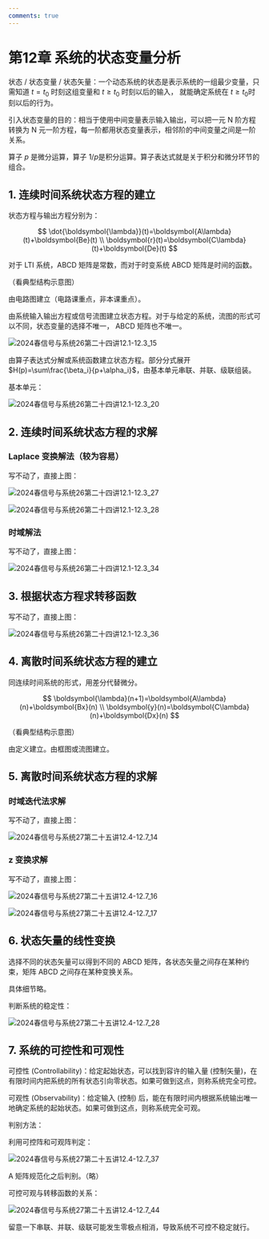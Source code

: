 ```yaml
---
comments: true
---
```


# 第12章 系统的状态变量分析

状态 / 状态变量 / 状态矢量：一个动态系统的状态是表示系统的一组最少变量，只需知道 $t=t_0$ 时刻这组变量和 $t\geqslant t_0$ 时刻以后的输入， 就能确定系统在 $t\geqslant t_0$​ 时刻以后的行为。

引入状态变量的目的：相当于使用中间变量表示输入输出，可以把一元 N 阶方程转换为 N 元一阶方程，每一阶都用状态变量表示，相邻阶的中间变量之间是一阶关系。

算子 $p$ 是微分运算，算子 $1/p$​ 是积分运算。算子表达式就是关于积分和微分环节的组合。

## 1. 连续时间系统状态方程的建立

状态方程与输出方程分别为：

$$
\dot{\boldsymbol{\lambda}}(t)=\boldsymbol{A\lambda}(t)+\boldsymbol{Be}(t)
\\
\boldsymbol{r}(t)=\boldsymbol{C\lambda}(t)+\boldsymbol{De}(t)
$$

对于 LTI 系统，ABCD 矩阵是常数，而对于时变系统 ABCD 矩阵是时间的函数。

（看典型结构示意图）

由电路图建立（电路课重点，非本课重点）。

由系统输入输出方程或信号流图建立状态方程。对于与给定的系统，流图的形式可以不同，状态变量的选择不唯一， ABCD 矩阵也不唯一。

![2024春信号与系统26第二十四讲12.1-12.3_15](../../assets/images/course_notes/signal_system/ch12_img1.png)

由算子表达式分解或系统函数建立状态方程。部分分式展开 $H(p)=\sum\frac{\beta_i}{p+\alpha_i}$​ ，由基本单元串联、并联、级联组装。

基本单元：

![2024春信号与系统26第二十四讲12.1-12.3_20](../../assets/images/course_notes/signal_system/ch12_img2.png)

## 2. 连续时间系统状态方程的求解

### Laplace 变换解法（较为容易）

写不动了，直接上图：

![2024春信号与系统26第二十四讲12.1-12.3_27](../../assets/images/course_notes/signal_system/ch12_img3.png)

![2024春信号与系统26第二十四讲12.1-12.3_28](../../assets/images/course_notes/signal_system/ch12_img4.png)

### 时域解法

写不动了，直接上图：

![2024春信号与系统26第二十四讲12.1-12.3_34](../../assets/images/course_notes/signal_system/ch12_img5.png)

## 3. 根据状态方程求转移函数

写不动了，直接上图：

![2024春信号与系统26第二十四讲12.1-12.3_36](../../assets/images/course_notes/signal_system/ch12_img6.png)

## 4. 离散时间系统状态方程的建立

同连续时间系统的形式，用差分代替微分。

$$
\boldsymbol{\lambda}(n+1)=\boldsymbol{A\lambda}(n)+\boldsymbol{Bx}(n)
\\
\boldsymbol{y}(n)=\boldsymbol{C\lambda}(n)+\boldsymbol{Dx}(n)
$$

（看典型结构示意图）

由定义建立。由框图或流图建立。

## 5. 离散时间系统状态方程的求解

### 时域迭代法求解

写不动了，直接上图：

![2024春信号与系统27第二十五讲12.4-12.7_14](../../assets/images/course_notes/signal_system/ch12_img7.png)

### z 变换求解

写不动了，直接上图：

![2024春信号与系统27第二十五讲12.4-12.7_16](../../assets/images/course_notes/signal_system/ch12_img8.png)

![2024春信号与系统27第二十五讲12.4-12.7_17](../../assets/images/course_notes/signal_system/ch12_img9.png)

## 6. 状态矢量的线性变换

选择不同的状态矢量可以得到不同的 ABCD 矩阵，各状态矢量之间存在某种约束，矩阵 ABCD 之间存在某种变换关系。

具体细节略。

判断系统的稳定性：

![2024春信号与系统27第二十五讲12.4-12.7_28](../../assets/images/course_notes/signal_system/ch12_img10.png)

## 7. 系统的可控性和可观性

可控性 (Controllability)：给定起始状态，可以找到容许的输入量 (控制矢量)，在有限时间内把系统的所有状态引向零状态。如果可做到这点，则称系统完全可控。

可观性 (Observability)：给定输入 (控制) 后，能在有限时间内根据系统输出唯一地确定系统的起始状态。如果可做到这点，则称系统完全可观。

判别方法：

利用可控阵和可观阵判定：

![2024春信号与系统27第二十五讲12.4-12.7_37](../../assets/images/course_notes/signal_system/ch12_img11.png)

A 矩阵规范化之后判别。（略）

可控可观与转移函数的关系：

![2024春信号与系统27第二十五讲12.4-12.7_44](../../assets/images/course_notes/signal_system/ch12_img12.png)

留意一下串联、并联、级联可能发生零极点相消，导致系统不可控不稳定就行。
